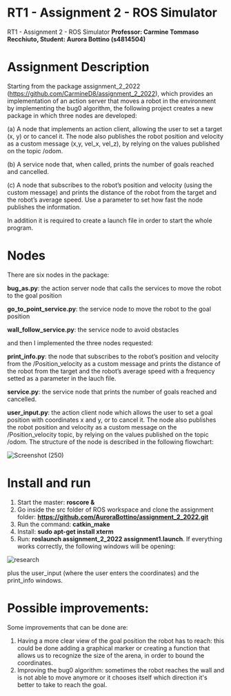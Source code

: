 # RT1 - Assignment 2 - ROS Simulator 
RT1 - Assignment 2 - ROS Simulator
**Professor: Carmine Tommaso Recchiuto, Student: Aurora Bottino (s4814504)**

# Assignment Description

Starting from the package assignment_2_2022 (https://github.com/CarmineD8/assignment_2_2022), which provides an implementation of an action server that moves a robot in the environment by implementing the bug0 algorithm, the following project creates a new package in which three nodes are developed:

(a) A node that implements an action client, allowing the user to set a target (x, y) or to cancel it. The node also publishes the robot position and velocity as a custom message (x,y, vel_x, vel_z), by relying on the values published on the topic /odom.

(b) A service node that, when called, prints the number of goals reached and cancelled.

(c) A node that subscribes to the robot’s position and velocity (using the custom message) and prints the distance of the robot from the target and the robot’s average speed. Use a parameter to set how fast the node publishes the information. 

In addition it is required to create a launch file in order to start the whole program.
# Nodes
There are six nodes in the package:

**bug_as.py**: the action server node that calls the services to move the robot to the goal position

**go_to_point_service.py**: the service node to move the robot to the goal position

**wall_follow_service.py**: the service node to avoid obstacles

and then I implemented the three nodes requested:

**print_info.py**: the node that subscribes to the robot’s position and velocity from the /Position_velocity as a custom message and prints the distance of the robot from the target and the robot’s average speed with a frequency setted as a parameter in the lauch file.

**service.py**: the service node that prints the number of goals reached and cancelled.

**user_input.py**: the action client node which allows the user to set a goal position with coordinates x and y, or to cancel it. The node also publishes the robot position and velocity as a custom message on the /Position_velocity topic, by relying on the values published on the topic /odom. The structure of the node is described in the following flowchart:

![Screenshot (250)](https://user-images.githubusercontent.com/114871147/214496968-e685a5b9-5ef7-4fc5-88f3-681b098d5e71.png)


# Install and run
1) Start the master: **roscore &**
3) Go inside the src folder of ROS workspace and clone the assignment folder: **https://github.com/AuroraBottino/assignment_2_2022.git**
4) Run the command: **catkin_make**
5) Install: **sudo apt-get install xterm**
6) Run: **roslaunch assignment_2_2022 assignment1.launch**.
If everything works correctly, the following windows will be opening:

![research](https://user-images.githubusercontent.com/114871147/214268431-e0790db8-2d36-41f7-a6db-b2709b7292e8.png)

plus the user_input (where the user enters the coordinates) and the print_info windows. 
# Possible improvements:
Some improvements that can be done are:
1) Having a more clear view of the goal position the robot has to reach: this could be done adding a graphical marker or creating a function that allows us to recognize the size of the arena, in order to bound the coordinates. 
2) Improving the bug0 algorithm: sometimes the robot reaches the wall and is not able to move anymore or it chooses itself which direction it's better to take to reach the goal.
